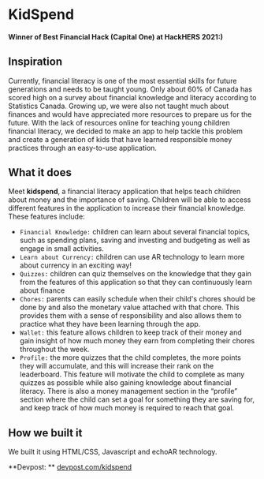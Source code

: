 # KidSpend
#### Winner of Best Financial Hack (Capital One) at HackHERS 2021:)

## Inspiration
Currently, financial literacy is one of the most essential skills for future generations and needs to be taught young. Only about 60% of Canada has scored high on a survey about financial knowledge and literacy according to Statistics Canada.  Growing up, we were also not taught much about finances and would have appreciated more resources to prepare us for the future. With the lack of resources online for teaching young children financial literacy, we decided to make an app to help tackle this problem and create a generation of kids that have learned responsible money practices through an easy-to-use application. 

## What it does
Meet **kidspend**, a financial literacy application that helps teach children about money and the importance of saving.  Children will be able to access different features in the application to increase their financial knowledge.  These features include:
- `Financial Knowledge:` children can learn about several financial topics, such as spending plans, saving and investing and budgeting as well as engage in small activities. 
- `Learn about Currency:`  children can use AR technology to learn more about currency in an exciting way!
- `Quizzes:`  children can quiz themselves on the knowledge that they gain from the features of this application so that they can continuously learn about finance
- `Chores:`  parents can easily schedule when their child's chores should be done by and also the monetary value attached with that chore. This provides them with a sense of responsibility and also allows them to practice what they have been learning through the app. 
- `Wallet:`  this feature allows children to keep track of their money and gain insight of how much money they earn from completing their chores throughout the week.  
- `Profile:`  the more quizzes that the child completes, the more points they will accumulate, and this will increase their rank on the leaderboard. This feature will motivate the child to complete as many quizzes as possible while also gaining knowledge about financial literacy. There is also a money management section in the “profile” section where the child can set a goal for something they are saving for, and keep track of how much money is required to reach that goal.

## How we built it
We built it using HTML/CSS, Javascript and echoAR technology.

**Devpost: ** [devpost.com/kidspend](https://devpost.com/software/kidspend)
